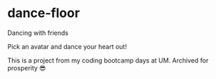 # dance-floor
Dancing with friends


Pick an avatar and dance your heart out!

This is a project from my coding bootcamp days at UM. Archived for prosperity 😎
